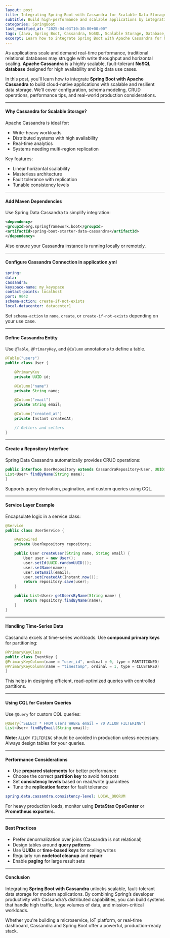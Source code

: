 ```yaml
---
layout: post
title: Integrating Spring Boot with Cassandra for Scalable Data Storage
subtitle: Build high-performance and scalable applications by integrating Spring Boot with Apache Cassandra
categories: SpringBoot
last_modified_at: "2025-04-03T10:30:00+00:00"
tags: [Java, Spring Boot, Cassandra, NoSQL, Scalable Storage, Database, Distributed Systems]
excerpt: Learn how to integrate Spring Boot with Apache Cassandra for highly scalable, fault-tolerant data storage. Understand schema modeling, data access, performance tuning, and production best practices.
---
```

As applications scale and demand real-time performance, traditional relational databases may struggle with write throughput and horizontal scaling. **Apache Cassandra** is a highly scalable, fault-tolerant **NoSQL database** designed for high availability and big data use cases.

In this post, you'll learn how to integrate **Spring Boot with Apache Cassandra** to build cloud-native applications with scalable and resilient data storage. We’ll cover configuration, schema modeling, CRUD operations, performance tips, and real-world production considerations.

---

#### Why Cassandra for Scalable Storage?

Apache Cassandra is ideal for:
- Write-heavy workloads
- Distributed systems with high availability
- Real-time analytics
- Systems needing multi-region replication

Key features:
- Linear horizontal scalability
- Masterless architecture
- Fault tolerance with replication
- Tunable consistency levels

---

#### Add Maven Dependencies

Use Spring Data Cassandra to simplify integration:

```xml
<dependency>
<groupId>org.springframework.boot</groupId>
<artifactId>spring-boot-starter-data-cassandra</artifactId>
</dependency>
```

Also ensure your Cassandra instance is running locally or remotely.

---

#### Configure Cassandra Connection in application.yml

```yml
spring:
data:
cassandra:
keyspace-name: my_keyspace
contact-points: localhost
port: 9042
schema-action: create-if-not-exists
local-datacenter: datacenter1
```

Set `schema-action` to `none`, `create`, or `create-if-not-exists` depending on your use case.

---

#### Define Cassandra Entity

Use `@Table`, `@PrimaryKey`, and `@Column` annotations to define a table.

```java
@Table("users")
public class User {

    @PrimaryKey
    private UUID id;

    @Column("name")
    private String name;

    @Column("email")
    private String email;

    @Column("created_at")
    private Instant createdAt;

    // Getters and setters
}
```

---

#### Create a Repository Interface

Spring Data Cassandra automatically provides CRUD operations:

```java
public interface UserRepository extends CassandraRepository<User, UUID> {
List<User> findByName(String name);
}
```

Supports query derivation, pagination, and custom queries using CQL.

---

#### Service Layer Example

Encapsulate logic in a service class:

```java
@Service
public class UserService {

    @Autowired
    private UserRepository repository;

    public User createUser(String name, String email) {
        User user = new User();
        user.setId(UUID.randomUUID());
        user.setName(name);
        user.setEmail(email);
        user.setCreatedAt(Instant.now());
        return repository.save(user);
    }

    public List<User> getUsersByName(String name) {
        return repository.findByName(name);
    }
}
```

---

#### Handling Time-Series Data

Cassandra excels at time-series workloads. Use **compound primary keys** for partitioning:

```java
@PrimaryKeyClass
public class EventKey {
@PrimaryKeyColumn(name = "user_id", ordinal = 0, type = PARTITIONED)
@PrimaryKeyColumn(name = "timestamp", ordinal = 1, type = CLUSTERED)
}
```

This helps in designing efficient, read-optimized queries with controlled partitions.

---

#### Using CQL for Custom Queries

Use `@Query` for custom CQL queries:

```java
@Query("SELECT * FROM users WHERE email = ?0 ALLOW FILTERING")
List<User> findByEmail(String email);
```

**Note:** `ALLOW FILTERING` should be avoided in production unless necessary. Always design tables for your queries.

---

#### Performance Considerations

- Use **prepared statements** for better performance
- Choose the correct **partition key** to avoid hotspots
- Set **consistency levels** based on read/write guarantees
- Tune the **replication factor** for fault tolerance

```yml
spring.data.cassandra.consistency-level: LOCAL_QUORUM
```

For heavy production loads, monitor using **DataStax OpsCenter** or **Prometheus exporters**.

---

#### Best Practices

- Prefer denormalization over joins (Cassandra is not relational)
- Design tables around **query patterns**
- Use **UUIDs** or **time-based keys** for scaling writes
- Regularly run **nodetool cleanup** and **repair**
- Enable **paging** for large result sets

---

#### Conclusion

Integrating **Spring Boot with Cassandra** unlocks scalable, fault-tolerant data storage for modern applications. By combining Spring’s developer productivity with Cassandra’s distributed capabilities, you can build systems that handle high traffic, large volumes of data, and mission-critical workloads.

Whether you're building a microservice, IoT platform, or real-time dashboard, Cassandra and Spring Boot offer a powerful, production-ready stack.
